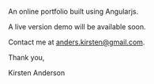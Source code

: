 An online portfolio built using Angularjs.

A live version demo will be available soon.

Contact me at anders.kirsten@gmail.com.

Thank you,

Kirsten Anderson
